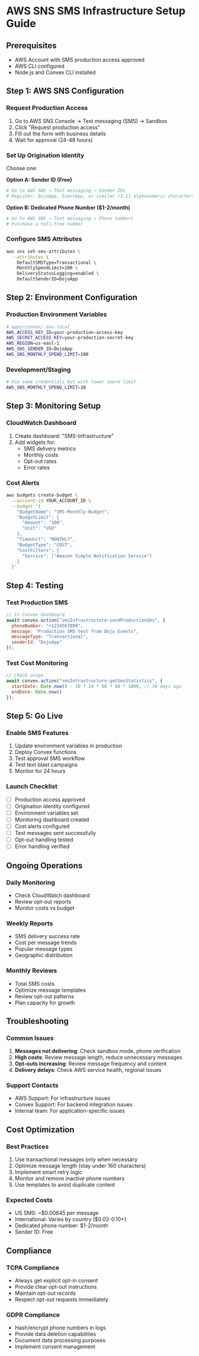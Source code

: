 # AWS SNS SMS Infrastructure Setup Guide

## Prerequisites
- AWS Account with SMS production access approved
- AWS CLI configured
- Node.js and Convex CLI installed

## Step 1: AWS SNS Configuration

### Request Production Access
1. Go to AWS SNS Console → Text messaging (SMS) → Sandbox
2. Click "Request production access"
3. Fill out the form with business details
4. Wait for approval (24-48 hours)

### Set Up Origination Identity
Choose one:

**Option A: Sender ID (Free)**
```bash
# Go to AWS SNS → Text messaging → Sender IDs
# Register: DojoApp, EventApp, or similar (3-11 alphanumeric characters)
```

**Option B: Dedicated Phone Number ($1-2/month)**
```bash
# Go to AWS SNS → Text messaging → Phone numbers
# Purchase a toll-free number
```

### Configure SMS Attributes
```bash
aws sns set-sms-attributes \
  --attributes \
    DefaultSMSType=Transactional \
    MonthlySpendLimit=100 \
    DeliveryStatusLogging=enabled \
    DefaultSenderID=DojoApp
```

## Step 2: Environment Configuration

### Production Environment Variables
```bash
# apps/convex/.env.local
AWS_ACCESS_KEY_ID=your-production-access-key
AWS_SECRET_ACCESS_KEY=your-production-secret-key
AWS_REGION=us-east-1
AWS_SNS_SENDER_ID=DojoApp
AWS_SNS_MONTHLY_SPEND_LIMIT=100
```

### Development/Staging
```bash
# Use same credentials but with lower spend limit
AWS_SNS_MONTHLY_SPEND_LIMIT=10
```

## Step 3: Monitoring Setup

### CloudWatch Dashboard
1. Create dashboard: "SMS-Infrastructure"
2. Add widgets for:
   - SMS delivery metrics
   - Monthly costs
   - Opt-out rates
   - Error rates

### Cost Alerts
```bash
aws budgets create-budget \
  --account-id YOUR_ACCOUNT_ID \
  --budget '{
    "BudgetName": "SMS-Monthly-Budget",
    "BudgetLimit": {
      "Amount": "100",
      "Unit": "USD"
    },
    "TimeUnit": "MONTHLY",
    "BudgetType": "COST",
    "CostFilters": {
      "Service": ["Amazon Simple Notification Service"]
    }
  }'
```

## Step 4: Testing

### Test Production SMS
```javascript
// In Convex dashboard
await convex.action("smsInfrastructure:sendProductionSms", {
  phoneNumber: "+1234567890",
  message: "Production SMS test from Dojo Events",
  messageType: "Transactional",
  senderId: "DojoApp"
});
```

### Test Cost Monitoring
```javascript
// Check usage
await convex.action("smsInfrastructure:getSmsStatistics", {
  startDate: Date.now() - 30 * 24 * 60 * 60 * 1000, // 30 days ago
  endDate: Date.now()
});
```

## Step 5: Go Live

### Enable SMS Features
1. Update environment variables in production
2. Deploy Convex functions
3. Test approval SMS workflow
4. Test text blast campaigns
5. Monitor for 24 hours

### Launch Checklist
- [ ] Production access approved
- [ ] Origination identity configured
- [ ] Environment variables set
- [ ] Monitoring dashboard created
- [ ] Cost alerts configured
- [ ] Test messages sent successfully
- [ ] Opt-out handling tested
- [ ] Error handling verified

## Ongoing Operations

### Daily Monitoring
- Check CloudWatch dashboard
- Review opt-out reports
- Monitor costs vs budget

### Weekly Reports
- SMS delivery success rate
- Cost per message trends
- Popular message types
- Geographic distribution

### Monthly Reviews
- Total SMS costs
- Optimize message templates
- Review opt-out patterns
- Plan capacity for growth

## Troubleshooting

### Common Issues
1. **Messages not delivering**: Check sandbox mode, phone verification
2. **High costs**: Review message length, reduce unnecessary messages
3. **Opt-outs increasing**: Review message frequency and content
4. **Delivery delays**: Check AWS service health, regional issues

### Support Contacts
- AWS Support: For infrastructure issues
- Convex Support: For backend integration issues
- Internal team: For application-specific issues

## Cost Optimization

### Best Practices
1. Use transactional messages only when necessary
2. Optimize message length (stay under 160 characters)
3. Implement smart retry logic
4. Monitor and remove inactive phone numbers
5. Use templates to avoid duplicate content

### Expected Costs
- US SMS: ~$0.00645 per message
- International: Varies by country ($0.02-0.10+)
- Dedicated phone number: $1-2/month
- Sender ID: Free

## Compliance

### TCPA Compliance
- Always get explicit opt-in consent
- Provide clear opt-out instructions
- Maintain opt-out records
- Respect opt-out requests immediately

### GDPR Compliance
- Hash/encrypt phone numbers in logs
- Provide data deletion capabilities
- Document data processing purposes
- Implement consent management
